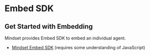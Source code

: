 # Embed SDK

## Get Started with Embedding&#x20;

Mindset provides Embed SDK to embed an individual agent.

* [Mindset Embed SDK](embed-sdk.md) (requires some understanding of JavaScript)
